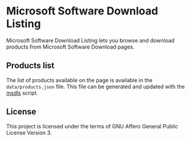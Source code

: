 Microsoft Software Download Listing
===================================
Microsoft Software Download Listing lets you browse and download products from Microsoft Software Download pages.

Products list
-------------
The list of products available on the page is available in the `data/products.json` file. This file can be generated and updated with the [msdls](https://github.com/eraseyourknees/msdls) script.

License
-------
This project is licensed under the terms of GNU Affero General Public License Version 3.
